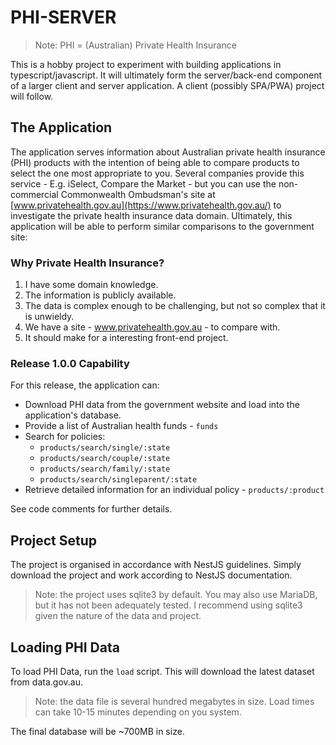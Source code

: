 # PHI-SERVER
> Note: PHI = (Australian) Private Health Insurance

This is a hobby project to experiment with building applications in typescript/javascript.  It will ultimately form the server/back-end component of 
a larger client and server application.  A client (possibly SPA/PWA) project will follow.

## The Application

The application serves information about Australian private health insurance (PHI) products with the intention of being able to compare 
products to select the one most appropriate to you.  Several companies provide this service - E.g. iSelect, Compare the Market - but you can
use the non-commercial Commonwealth Ombudsman's site at [www.privatehealth.gov.au](https://www.privatehealth.gov.au/) to investigate the private health insurance data
domain.  Ultimately, this application will be able to perform similar comparisons to the government site:

### Why Private Health Insurance?

1) I have some domain knowledge.
2) The information is publicly available.
3) The data is complex enough to be challenging, but not so complex that it is unwieldy.
4) We have a site - www.privatehealth.gov.au - to compare with.
5) It should make for a interesting front-end project.

### Release 1.0.0 Capability

For this release, the application can:

* Download PHI data from the government website and load into the application's database. 
* Provide a list of Australian health funds - ```funds```
* Search for policies:
  * ```products/search/single/:state```
  * ```products/search/couple/:state```
  * ```products/search/family/:state```
  * ```products/search/singleparent/:state```
* Retrieve detailed information for an individual policy - ```products/:product```

See code comments for further details.

## Project Setup

The project is organised in accordance with NestJS guidelines.  Simply download the project and work according to NestJS documentation.

> Note: the project uses sqlite3 by default.  You may also use MariaDB, but it has not been adequately tested.  I recommend using
> sqlite3 given the nature of the data and project.
 
## Loading PHI Data

To load PHI Data, run the ```load``` script.  This will download the latest dataset from data.gov.au.

> Note: the data file is several hundred megabytes in size.  Load times can take 10-15 minutes depending
> on you system.

The final database will be ~700MB in size.
